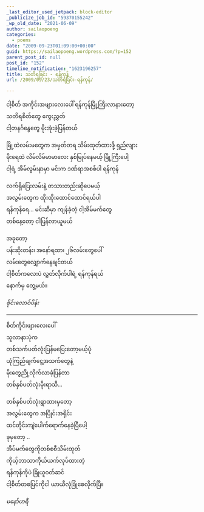 ```yaml
---
_last_editor_used_jetpack: block-editor
_publicize_job_id: "59370155242"
_wp_old_date: "2021-06-09"
author: sailaopoeng
categories:
  - poems
date: "2009-09-23T01:09:00+00:00"
guid: https://sailaopoeng.wordpress.com/?p=152
parent_post_id: null
post_id: "152"
timeline_notification: "1623196257"
title: သတိရခြင်း - ရန်ကုန်
url: /2009/09/23/သတိရခြင်း-ရန်ကုန်/

---
```

ငါ့စိတ် အကိုင်းအဖျားလေးပေါ် ရန်ကုန်မြို့ကြီးလာနားတော့  
သတိရစိတ်တွေ ကွေးညွှတ်  
ငါ့တနင်္ဂနွေတွေ မိုးအုံးခဲ့ပြန်တယ်

မြို့ထဲလမ်းမတွေက အမှတ်တရ သိမ်းထုတ်ထားဖို့ ရှည်လျား  
မိုးရေထဲ လိမ်လိမ်မာမာလေး နှစ်မြုပ်နေမယ့် မြို့ကြီးပေါ့  
ငါ့ရဲ့ အိမ်လွမ်းနာမှာ မင်းက ဒဏ်ရာအစစ်ပါ ရန်ကုန်

လက်ရှိပြေးလမ်းနဲ့ တသားတည်းဆိုပေမယ့်  
အလွမ်းတွေက ထိုးထိုးထောင်ထောင်ရယ်ပါ  
ရန်ကုန်ရေ… မင်းဆီမှာ ကျန်ခဲ့တဲ့ ငါ့အိမ်မက်တွေ  
တစ်နေ့တော့ ငါပြန်လာယူမယ်

အခုတော့  
ပန်းဆိုးတန်း၊ အနော်ရထာ၊ ၂၆လမ်းတွေပေါ်  
လမ်းတွေလျှောက်နေချင်တယ်  
ငါ့စိတ်ကလေးပဲ လွှတ်လိုက်ပါရဲ့ ရန်ကုန်ရယ်  
နောက်မှ တွေ့မယ်။

_စိုင်းလောဝ်ပိန်း_

* * *

စိတ်ကိုင်းဖျားလေးပေါ်  
သူလာနားပုံက  
တစ်သက်ပတ်လုံးပြန်မပြေးတော့မယ့်ပုံ  
ယုံကြည်ချက်ငွေ့အသက်တွေနဲ့  
မိုးတွေညို့လိုက်လာခဲ့ပြန်တာ  
တစ်နှစ်ပတ်လုံးမိုးရာသီ…

တစ်နှစ်ပတ်လုံးရွာထားမှတော့  
အလွမ်းတွေက အပြိုင်းအရိုင်း  
ထင်တိုင်းကျဲပေါက်ရောက်နေခဲ့ပြီပေါ့  
ခုမှတော့ ..  
အိပ်မက်တွေကိုတစ်စစီသိမ်းထုတ်  
ကိုယ့်ဘာသာကိုယ်ယက်လုပ်ထားတဲ့  
ရန်ကုန်ကိုပဲ ခြုံယူဝတ်ဆင်  
ငါ့စိတ်တစပြင်ကိုငါ ယာယီလုံခြုံစေလိုက်ပြီ။

_မနော်ဟရီ_
